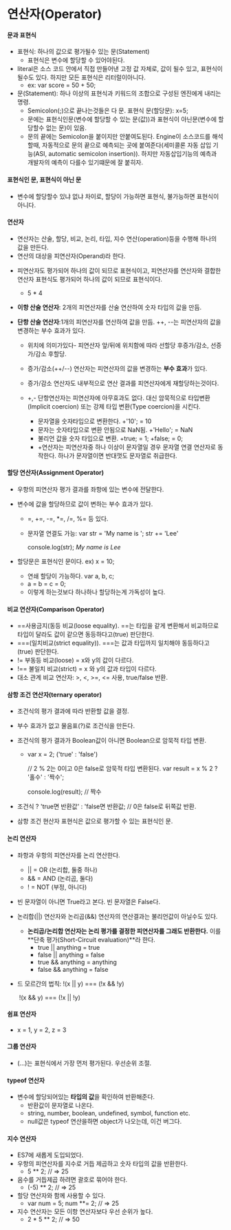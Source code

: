 # 연산자(Operator)

#### 문과 표현식

- 표현식: 하나의 값으로 평가될수 있는 문(Statement)
  - 표현식은 변수에 할당할 수 있어야된다.
- literal은 소스 코드 안에서 직접 만들어낸 고정 값 자체로,  값이 될수 있고, 표현식이 될수도 있다. 하지만 모든 표현식은 리터럴이아니다. 
  - ex: var score = 50 + 50;
- 문(Statement): 하나 이상의 표현식과 키워드의 조합으로 구성된 엔진에게 내리는 명령.
  - Semicolon(;)으로 끝나는것들은 다 문. 표현식 문(할당문): x=5; 
  - 문에는 표현식인문(변수에 할당할 수 있는 문(값))과 표현식이 아닌문(변수에 할당할수 없는 문)이 있음.
  - 문의 끝에는 Semicolon을 붙이지만 안붙여도된다. Engine이 소스코드를 해석할때, 자동적으로 문의 끝으로 예측되는 곳에 붙여준다(세미콜론 자동 삽입 기능(ASI, automatic semicolon insertion)). 하지만 자동삽입기능의 예측과 개발자의 예측이 다를수 있기떄문에 잘 붙히자.



#### 표현식인 문, 표현식이 아닌 문

- 변수에 할당할수 있냐 없냐 차이로, 할당이 가능하면 표현식, 불가능하면 표현식이 아니다.



#### 연산자

* 연산자는 산술, 할당, 비교, 논리, 타입, 지수 연산(operation)등을 수행해 하나의 값을 만든다.
* 연산의 대상을 피연산자(Operand)라 한다.

- 피연산자도 평가되어 하나의 값이 되므로 표현식이고, 피연산자를 연산자와 결합한 연산자 표현식도 평가되어 하나의 값이 되므로 표현식이다.

  - 5 * 4 

- **이항 산술 연산자**: 2개의 피연산자를 산술 연산하여 숫자 타입의 값을 만듬.

- **단항 산술 연산자**:1개의 피연산자를 연산하여 값을 만듬. ++, --는 피연산자의 값을 변경하는 부수 효과가 있다.

  - 위치에 의미가있다- 피연산자 앞/뒤에 위치함에 따라 선할당 후증가/감소, 선증가/감소 후할당.

  - 증가/감소(++/--) 연산자는 피연산자의 값을 변경하는 **부수 효과**가 있다.

  - 증가/감소 연산자도 내부적으로 연산 결과를 피연산자에게 재할당하는것이다.

  - +,- 단항연산자는 피연산자에 아무효과도 없다. 대신 암묵적으로 타입변환(Implicit coercion) 또는 강제 타입 변환(Type coercion)을 시킨다.

    - 문자열을 숫자타입으로 변환한다. +'10'; = 10
    - 문자는 숫자타입으로 변환 안됨으로 NaN됨. +'Hello'; = NaN
    - 불리언 값을 숫자 타입으로 변환. +true; = 1; +false; = 0;
    - +연산자는 피연산자중 하나 이상이 문자열일 경우 문자열 연결 연산자로 동작한다. 하나가 문자열이면 반대껏도 문자열로 취급한다.

    

#### 할당 연산자(Assignment Operator)

- 우항의 피연산자 평가 결과를 좌항에 있는 변수에 전달한다.

- 변수에 값을 할당하므로 값이 변하는 부수 효과가 있다.

  - =, +=, -=, *=, /=, %= 등 있다.

  - 문자열 연결도 가능: var str = 'My name is '; str += 'Lee'

    console.log(str); *My name is Lee*

- 할당문은 표현식인 문이다. ex) x = 10;

  - 연쇄 할당이 가능하다. var a, b, c;
  - a = b = c = 0;
  - 이렇게 하는것보다 하나하나 할당하는게 가독성이 높다.



#### 비교 연산자(Comparison Operator)

- ==사용금지(동등 비교(loose equality). ==는 타입을 같게 변환해서 비교하므로 타입이 달라도 값이 같으면 동등하다고(true) 판단한다. 
- ===(일치비교(strict equality)). ===는 값과 타입까지 일치해야 동등하다고(true) 판단한다.
- != 부동등 비교(loose) = x와 y의 값이 다르다.
- !== 불일치 비교(strict) = x 와 y의 값과 타입이 다르다.
- 대소 관계 비교 연산자: >, <, >=, <= 사용, true/false 반환.



#### 삼항 조건 연산자(ternary operator)

- 조건식의 평가 결과에 따라 반환할 값을 결정.

- 부수 효과가 없고 물음표(?)로 조건식을 만든다.

- 조건식의 평가 결과가 Boolean값이 아니면 Boolean으로 암묵적 타입 변환.

  - var x = 2; ('true' : 'false')

    // 2 % 2는 0이고 0은 false로 암묵적 타입 변환된다.
    var result = x % 2 ? '홀수' : '짝수';

    console.log(result); // 짝수

* 조건식 ? 'true면 반환값' : 'false면 반환값; // 0은 false로 뒤쪽값 반환.

- 삼항 조건 현산자 표현식은 값으로 평가할 수 있는 표현식인 문.



#### 논리 연산자

- 좌항과 우항의 피연산자를 논리 연산한다.
  - || = OR (논리합, 둘중 하나)
  - && = AND (논리곱, 둘다)
  - ! = NOT (부정, 아니다)
- 빈 문자열이 아니면 True라고 본다. 빈 문자열은 False다.
- 논리합(||) 연산자와 논리곱(&&) 연산자의 연산결과는 불리언값이 아닐수도 있다.
  - **논리곱/논리합 연산자는 논리 평가를 결정한 피연산자를 그래도 반환한다.** 이를 **단축 평가(Short-Circuit evaluation)**라 한다.
    - true || anything = true
    - false || anything = false
    - true && anything = anything
    - false && anything = false

- 드 모르간의 법칙: !(x || y) === (!x && !y)

  ​								!(x && y) === (!x || !y)



#### 쉼표 연산자

-  x = 1, y = 2, z = 3



#### 그룹 연산자

-  (...)는 표현식에서 가장 먼저 평가된다. 우선순위 조절.



#### typeof 연산자

- 변수에 할당되어있는 **타입의 값**을 확인하여 반환해준다.
  - 반환값이 문자열로 나온다.
  - string, number, boolean, undefined, symbol, function etc.
  - null값은 typeof 연산을하면 object가 나오는데, 이건 버그다.



#### 지수 연산자

- ES7에 새롭게 도입되었다.
- 우항의 피연산자를 지수로 거듭 제곱하고 숫자 타입의 값을 반환한다.
  - 5 ** 2; // => 25
- 음수를 거듭제곱 하려면 괄호로 묶어야 한다.
  - (-5) ** 2; // => 25
- 할당 연산자와 함께 사용할 수 있다.
  - var num = 5; num **= 2; // => 25
- 지수 연산자는 모든 이항 연산자보다 우선 순위가 높다.
  - 2 * 5 ** 2; // => 50